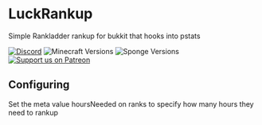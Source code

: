 # LuckRankup
Simple Rankladder rankup for bukkit that hooks into pstats

[![Discord](https://img.shields.io/discord/113990411063656454)](https://discord.gg/P56dXsD)
![Minecraft Versions](https://img.shields.io/badge/Minecraft%20Versions-1.12.2-blue)
![Sponge Versions](https://img.shields.io/badge/Sponge%20Versions-7.2.0%2B-yellow)
[![Support us on Patreon](https://img.shields.io/badge/support-patreon-F96854.svg)](https://www.patreon.com/sftmedia)

## Configuring

Set the meta value hoursNeeded on ranks to specify how many hours they need to rankup
